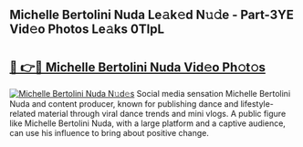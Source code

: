 ## Michelle Bertolini Nuda Le𝚊k𝚎d N𝚞𝚍e - Part-3YE Vid𝚎o Photos Le𝚊ks 0TlpL

# <h2><a href="http://fbb9t4.evod.top/?m=Michelle+Bertolini+Nuda">🔗 👉🔴 Michelle Bertolini Nuda Vid𝚎o Ph𝚘t𝚘s</a></h2>

[![Michelle Bertolini Nuda N𝚞d𝚎s](https://i.imgur.com/8V9OHl7.gif)](http://fbb9t4.evod.top/?m=Michelle+Bertolini+Nuda)
Social media sensation Michelle Bertolini Nuda and content producer, known for publishing dance and lifestyle-related material through viral dance trends and mini vlogs. A public figure like Michelle Bertolini Nuda, with a large platform and a captive audience, can use his influence to bring about positive change. 
